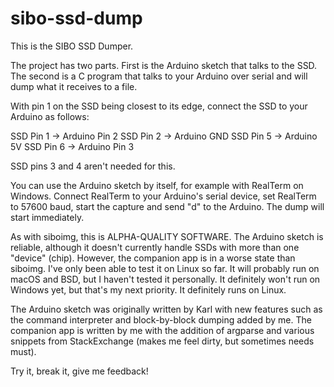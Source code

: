 # sibo-ssd-dump

This is the SIBO SSD Dumper.

The project has two parts. First is the Arduino sketch that talks to the SSD. The second is a C program that talks to your Arduino over serial and will dump what it receives to a file.

With pin 1 on the SSD being closest to its edge, connect the SSD to your Arduino as follows:

SSD Pin 1 -> Arduino Pin 2
SSD Pin 2 -> Arduino GND
SSD Pin 5 -> Arduino 5V
SSD Pin 6 -> Arduino Pin 3

SSD pins 3 and 4 aren't needed for this.

You can use the Arduino sketch by itself, for example with RealTerm on Windows. Connect RealTerm to your Arduino's serial device, set RealTerm to 57600 baud, start the capture and send "d" to the Arduino. The dump will start immediately.

As with siboimg, this is ALPHA-QUALITY SOFTWARE. The Arduino sketch is reliable, although it doesn't currently handle SSDs with more than one "device" (chip). However, the companion app is in a worse state than siboimg. I've only been able to test it on Linux so far. It will probably run on macOS and BSD, but I haven't tested it personally. It definitely won't run on Windows yet, but that's my next priority. It definitely runs on Linux.

The Arduino sketch was originally written by Karl with new features such as the command interpreter and block-by-block dumping added by me. The companion app is written by me with the addition of argparse and various snippets from StackExchange (makes me feel dirty, but sometimes needs must).

Try it, break it, give me feedback!